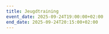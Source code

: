 ```yaml
---
title: Jeugdtraining
event_date: 2025-09-24T19:00:00+02:00
end_date: 2025-09-24T20:15:00+02:00
---
```

